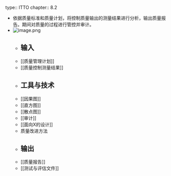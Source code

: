 type:: ITTO
chapter:: 8.2

- 依据质量标准和质量计划，将控制质量输出的测量结果进行分析，输出质量报告。期间对质量的过程进行管控并审计。
- ![image.png](../assets/image_1747837492567_0.png)
	- ## 输入
	- [[质量管理计划]]
	- [[质量控制测量结果]]
	- ## 工具与技术
	- [[因果图]]
	- [[直方图]]
	- [[散点图]]
	- [[审计]]
	- [[面向X的设计]]
	- 质量改进方法
	- ## 输出
	- [[质量报告]]
	- [[测试与评估文件]]